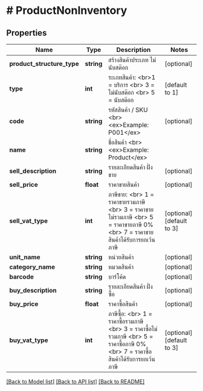 # # ProductNonInventory

## Properties

Name | Type | Description | Notes
------------ | ------------- | ------------- | -------------
**product_structure_type** | **string** | สร้างสินค้าประเภท ไม่นับสต๊อก | [optional] 
**type** | **int** | ระเภทสินค้า: &lt;br&gt;1 &#x3D; บริการ &lt;br&gt; 3 &#x3D; ไม่นับสต๊อก &lt;br&gt; 5 &#x3D; นับสต๊อก | [default to 1]
**code** | **string** | รหัสสินค้า / SKU &lt;br&gt; &lt;ex&gt;Example: P001&lt;/ex&gt; | [optional] 
**name** | **string** | ชื่อสินค้า &lt;br&gt; &lt;ex&gt;Example: Product&lt;/ex&gt; | 
**sell_description** | **string** | รายละเอียดสินค้า ฝั่งขาย | [optional] 
**sell_price** | **float** | ราคาขายสินค้า | [optional] 
**sell_vat_type** | **int** | ภาษีขาย: &lt;br&gt; 1 &#x3D; ราคาขายรวมภาษี &lt;br&gt; 3 &#x3D; ราคาขายไม่รวมภาษี &lt;br&gt; 5 &#x3D; ราคาขายภาษี 0% &lt;br&gt; 7 &#x3D; ราคาขายสินค้าได้รับการยกเว้นภาษี | [optional] [default to 3]
**unit_name** | **string** | หน่วยสินค้า | [optional] 
**category_name** | **string** | หมวดสินค้า | [optional] 
**barcode** | **string** | บาร์โค้ด | [optional] 
**buy_description** | **string** | รายละเอียดสินค้า ฝั่งซื้อ | [optional] 
**buy_price** | **float** | ราคาซื้อสินค้า | [optional] 
**buy_vat_type** | **int** | ภาษีซื้อ: &lt;br&gt; 1 &#x3D; ราคาซื้อรวมภาษี &lt;br&gt; 3 &#x3D; ราคาซื้อไม่รวมภาษี &lt;br&gt; 5 &#x3D; ราคาซื้อภาษี 0% &lt;br&gt; 7 &#x3D; ราคาซื้อสินค้าได้รับการยกเว้นภาษี | [optional] [default to 3]

[[Back to Model list]](../../README.md#documentation-for-models) [[Back to API list]](../../README.md#documentation-for-api-endpoints) [[Back to README]](../../README.md)


